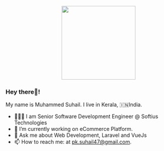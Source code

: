 <p align="center">
  <img src="https://github.com/thompsonemerson/thompsonemerson/raw/master/cover-thompson.png" height="200"/>
</p>

<h3> Hey there👋!</h2>

<!--
**suhailparad/suhailparad** is a ✨ _special_ ✨ repository because its `README.md` (this file) appears on your GitHub profile.

Here are some ideas to get you started:

- 🔭 I’m currently working on ...
- 🌱 I’m currently learning ...
- 👯 I’m looking to collaborate on ...
- 🤔 I’m looking for help with ...
- 💬 Ask me about ...
- 📫 How to reach me: ...
- 😄 Pronouns: ...
- ⚡ Fun fact: ...
-->

My name is Muhammed Suhail. I live in Kerala, 🇮🇳India.

- 👨🏻‍💻 I am Senior Software Development Engineer @ Softius Technologies
- 🔭 I’m currently working on eCommerce Platform.
- 💬 Ask me about Web Development, Laravel and VueJs
- 📫 How to reach me: at pk.suhail47@gmail.com.
